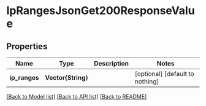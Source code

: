 # IpRangesJsonGet200ResponseValue


## Properties
Name | Type | Description | Notes
------------ | ------------- | ------------- | -------------
**ip_ranges** | **Vector{String}** |  | [optional] [default to nothing]


[[Back to Model list]](../README.md#models) [[Back to API list]](../README.md#api-endpoints) [[Back to README]](../README.md)



